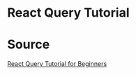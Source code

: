 # React Query Tutorial

# Source 

[React Query Tutorial for Beginners](https://youtube.com/playlist?list=PLC3y8-rFHvwjTELCrPrcZlo6blLBUspd2)